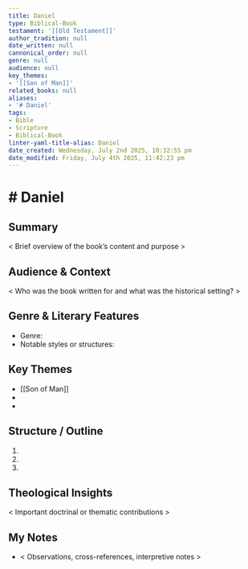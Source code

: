 ```yaml
---
title: Daniel
type: Biblical-Book
testament: '[[Old Testament]]'
author_tradition: null
date_written: null
cannonical_order: null
genre: null
audience: null
key_themes:
- '[[Son of Man]]'
related_books: null
aliases:
- '# Daniel'
tags:
- Bible
- Scripture
- Biblical-Book
linter-yaml-title-alias: Daniel
date_created: Wednesday, July 2nd 2025, 10:32:55 pm
date_modified: Friday, July 4th 2025, 11:42:23 pm
---
```


# # Daniel

## Summary
< Brief overview of the book’s content and purpose >

## Audience & Context
< Who was the book written for and what was the historical setting? >

## Genre & Literary Features
- Genre:  
- Notable styles or structures:  

## Key Themes
- [[Son of Man]]
- 
- 

## Structure / Outline
1.  
2.  
3.  

## Theological Insights
< Important doctrinal or thematic contributions >


## My Notes
- < Observations, cross-references, interpretive notes >
